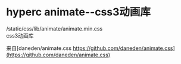 hyperc animate--css3动画库
======
/static/css/lib/animate/animate.min.css  
css3动画库  

来自[daneden/animate.css https://github.com/daneden/animate.css](https://github.com/daneden/animate.css)  

